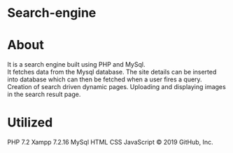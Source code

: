 # Search-engine


# About

It is a search engine built using PHP and MySql.<br>
It fetches data from the Mysql database.
The site details can be inserted into database which can then be fetched when a user fires a query.
Creation of search driven dynamic pages.
Uploading and displaying images in the search result page.


# Utilized

PHP 7.2
Xampp 7.2.16
MySql
HTML
CSS
JavaScript
© 2019 GitHub, Inc.
